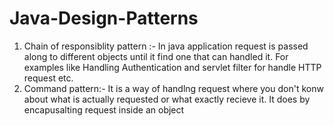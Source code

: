 # Java-Design-Patterns
1. Chain of responsiblity pattern :- In java application request is passed along to different objects until it find one that can handled it. For examples like Handling Authentication and servlet filter for handle HTTP request etc.
2. Command pattern:- It is a way of handlng request where you don't konw about what is actually requested or what exactly recieve it. It does by encapusalting request inside an object  
